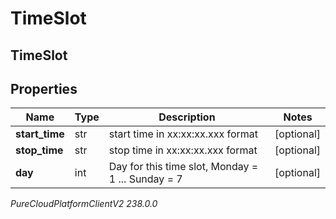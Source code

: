 # TimeSlot

## TimeSlot

## Properties

|Name | Type | Description | Notes|
|------------ | ------------- | ------------- | -------------|
| **start_time** | str | start time in xx:xx:xx.xxx format | [optional] |
| **stop_time** | str | stop time in xx:xx:xx.xxx format | [optional] |
| **day** | int | Day for this time slot, Monday &#x3D; 1 ... Sunday &#x3D; 7 | [optional] |



_PureCloudPlatformClientV2 238.0.0_
